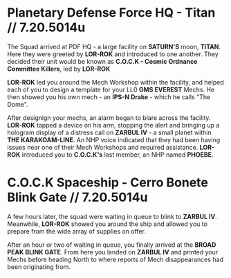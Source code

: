 # Planetary Defense Force HQ - Titan // 7.20.5014u

The Squad arrived at PDF HQ - a large facility on **SATURN'S** moon, **TITAN**. Here they were greeted by **LOR-ROK** and introduced to one another. They decided their unit would be known as **C.O.C.K - Cosmic Ordnance Committee Killers**, led by **LOR-ROK**

**LOR-ROK** led you around the Mech Workshop within the facility, and helped each of you to design a template for your LL0 **GMS EVEREST** Mechs. He then showed you his own mech - an **IPS-N Drake** - which he calls "The Dome".

After designign your mechs, an alarm began to blare across the facility. **LOR-ROK** tapped a device on his arm, stopping the alert and bringing up a hologram display of a distress call on **ZARBUL IV** - a small planet within **THE KARAKOAM-LINE**. An NHP voice indicated that they had been having issues near one of their Mech Workshops and required assistance. **LOR-ROK** introduced you to **C.O.C.K's** last member, an NHP named **PHOEBE**.

# C.O.C.K Spaceship - Cerro Bonete Blink Gate // 7.20.5014u

A few hours later, the squad were waiting in queue to blink to **ZARBUL IV**. Meanwhile, **LOR-ROK** showed you around the ship and allowed you to prepare from the wide array of supplies on offer.

After an hour or two of waiting in queue, you finally arrived at the **BROAD PEAK BLINK GATE**. From here you landed on **ZARBUL IV** and printed your Mechs before heading North to where reports of Mech disappearances had been originating from.
